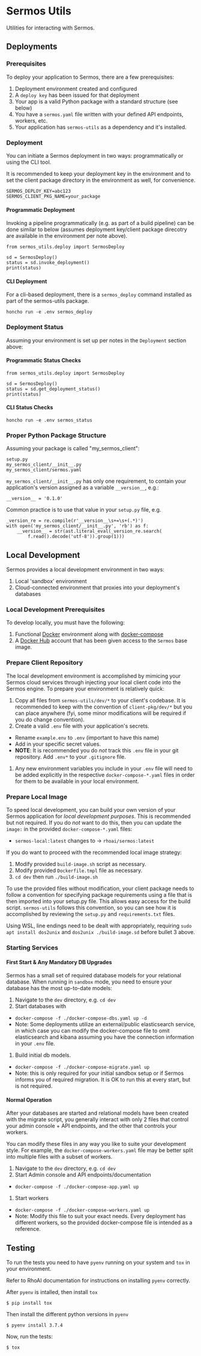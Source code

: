 # Sermos Utils

Utilities for interacting with Sermos.

## Deployments

### Prerequisites

To deploy your application to Sermos, there are a few prerequisites:

1. Deployment environment created and configured
1. A `deploy key` has been issued for that deployment
1. Your app is a valid Python package with a standard structure (see below)
1. You have a `sermos.yaml` file written with your defined API endpoints, workers, etc.
1. Your application has `sermos-utils` as a dependency and it's installed.

### Deployment

You can initiate a Sermos deployment in two ways: programmatically or using the
CLI tool.

It is recommended to keep your deployment key in the environment and to set the
client package directory in the environment as well, for convenience.

    SERMOS_DEPLOY_KEY=abc123
    SERMOS_CLIENT_PKG_NAME=your_package

#### Programmatic Deployment

Invoking a pipeline programmatically (e.g. as part of a build pipeline) can
be done similar to below (assumes deployment key/client package direcotry
are available in the environment per note above).

    from sermos_utils.deploy import SermosDeploy

    sd = SermosDeploy()
    status = sd.invoke_deployment()
    print(status)

#### CLI Deployment

For a cli-based deployment, there is a `sermos_deploy` command installed
as part of the sermos-utils package.

    honcho run -e .env sermos_deploy

### Deployment Status

Assuming your environment is set up per notes in the `Deployment` section above:

#### Programmatic Status Checks

    from sermos_utils.deploy import SermosDeploy

    sd = SermosDeploy()
    status = sd.get_deployment_status()
    print(status)

#### CLI Status Checks

    honcho run -e .env sermos_status

### Proper Python Package Structure

Assuming your package is called "my_sermos_client":

    setup.py
    my_sermos_client/__init__.py
    my_sermos_client/sermos.yaml

`my_sermos_client/__init__.py` has only one requirement, to contain your
application's version assigned as a variable `__version__`, e.g.:

    __version__ = '0.1.0'

Common practice is to use that value in your `setup.py` file, e.g.

    _version_re = re.compile(r'__version__\s+=\s+(.*)')
    with open('my_sermos_client/__init__.py', 'rb') as f:
        __version__ = str(ast.literal_eval(_version_re.search(
            f.read().decode('utf-8')).group(1)))

## Local Development

Sermos provides a local development environment in two ways:

1. Local 'sandbox' environment
1. Cloud-connected environment that proxies into your deployment's databases

### Local Development Prerequisites

To develop locally, you must have the following:

1. Functional [Docker](https://docs.docker.com/install/) environment along with [docker-compose](https://docs.docker.com/compose/)
1. A [Docker Hub](https://hub.docker.com/) account that has been given access
to the `Sermos` base image.

### Prepare Client Repository

The local development environment is accomplished by mimicing your Sermos
cloud services through injecting your local client code into the Sermos engine.
To prepare your environment is relatively quick:

1. Copy all files from `sermos-utils/dev/*` to your client's codebase. It is
recommended to keep with the convention of `client-pkg/dev/*` but you can
place anywhere (fyi, some minor modifications will be required if you do change
convention).
1. Create a valid `.env` file with your application's secrets.
  * Rename `example.env` to `.env` (important to have this name)
  * Add in your specific secret values.
  * __NOTE__: It is recommended you do *not* track this `.env` file in your
  git repository. Add `.env*` to your `.gitignore` file.
1. Any new environment variables you include in your `.env` file will need to
be added explicitly in the respective `docker-compose-*.yaml` files in order
for them to be available in your local environment.

### Prepare Local Image

To speed local development, you can build your own version of your Sermos
application for *local development purposes*. This is recommended but not
required. If you do *not* want to do this, then you can update the `image:`
in the provided `docker-compose-*.yaml` files:
  * `sermos-local:latest` changes to -> `rhoai/sermos:latest`

If you do want to proceed with the recommended local image strategy:

1. Modify provided `build-image.sh` script as necessary.
1. Modify provided `Dockerfile.tmpl` file as necessary.
1. `cd dev` then run `./build-image.sh`

To use the provided files without modification, your client package needs to
follow a convention for specifying package requirements using a file that is
then imported into your setup.py file. This allows easy access for the build
script. `sermos-utils` follows this convention, so you can see how it is
accomplished by reviewing the `setup.py` and `requirements.txt` files.

Using WSL, line endings need to be dealt with appropriately, requiring `sudo apt
 install dos2unix` and `dos2unix ./build-image.sd` before bullet 3 above.

### Starting Services

#### First Start & Any Mandatory DB Upgrades

Sermos has a small set of required database models for your relational database.
When running in `sandbox` mode, you need to ensure your database has the
most up-to-date models:

1. Navigate to the `dev` directory, e.g. `cd dev`
1. Start databases with
  * `docker-compose -f ./docker-compose-dbs.yaml up -d`
  * Note: Some deployments utilize an external/public elasticsearch service,
  in which case you can modify the docker-compose file to omit elasticsearch
  and kibana assuming you have the connection information in your `.env` file.
1. Build initial db models.
  * `docker-compose -f ./docker-compose-migrate.yaml up`
  * Note: this is only required for your initial sandbox setup or if Sermos
  informs you of required migration. It is OK to run this at every start, but
  is not required.

#### Normal Operation

After your databases are started and relational models have been created with
the migrate script, you generally interact with only 2 files that control
your admin console + API endpoints, and the other that controls your workers.

You can modify these files in any way you like to suite your development style.
For example, the `docker-compose-workers.yaml` file may be better split into
multiple files with a subset of workers.

1. Navigate to the `dev` directory, e.g. `cd dev`
1. Start Admin console and API endpoints/documentation
  * `docker-compose -f ./docker-compose-app.yaml up`
1. Start workers
  * `docker-compose -f ./docker-compose-workers.yaml up`
  * Note: Modify this file to suit your exact needs. Every deployment has
  different workers, so the provided docker-compose file is intended as a
  reference.

## Testing

To run the tests you need to have `pyenv` running on your system and `tox` in
your environment.

Refer to RhoAI documentation for instructions on installing `pyenv` correctly.

After `pyenv` is intalled, then install `tox`

    $ pip install tox

Then install the different python versions in `pyenv`

    $ pyenv install 3.7.4

Now, run the tests:

    $ tox
